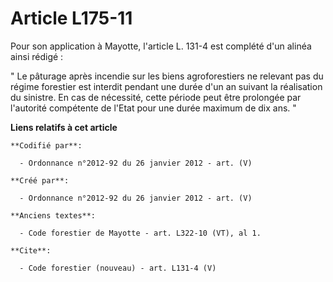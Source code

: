 # Article L175-11

Pour son application à Mayotte, l'article L. 131-4 est complété d'un alinéa ainsi rédigé : 

" Le pâturage après incendie sur les biens agroforestiers ne relevant pas du régime forestier est interdit pendant une durée
d'un an suivant la réalisation du sinistre. En cas de nécessité, cette période peut être prolongée par l'autorité compétente
de l'Etat pour une durée maximum de dix ans. "

**Liens relatifs à cet article**

	**Codifié par**:

	  - Ordonnance n°2012-92 du 26 janvier 2012 - art. (V)

	**Créé par**:

	  - Ordonnance n°2012-92 du 26 janvier 2012 - art. (V)

	**Anciens textes**:

	  - Code forestier de Mayotte - art. L322-10 (VT), al 1.

	**Cite**:

	  - Code forestier (nouveau) - art. L131-4 (V)
